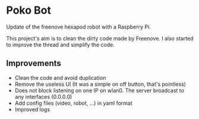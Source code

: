# Poko Bot

Update of the freenove hexapod robot with a Raspberry Pi.

This project's aim is to clean the dirty code made by Freenove.
I also started to improve the thread and simplify the code. 

## Improvements

* Clean the code and avoid duplication
* Remove the useless UI (It was a simple on off button, that's pointless)
* Does not block listening on one IP on wlan0. The server broadcast to any interfaces (0.0.0.0)
* Add config files (video, robot, ...) in yaml format
* Improved logs